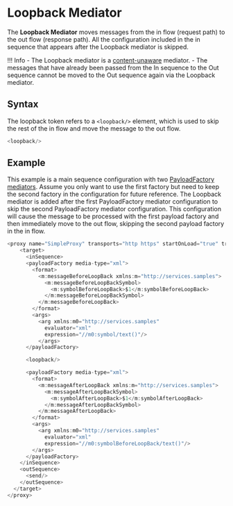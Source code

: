 # Loopback Mediator

The **Loopback Mediator** moves messages from the in flow (request path) to the out flow (response path). All the configuration included in the in sequence that appears after the Loopback mediator is skipped.

!!! Info
    - The Loopback mediator is a [content-unaware]({{base_path}}/reference/mediators/about-mediators/#classification-of-mediators) mediator.
    - The messages that have already been passed from the In sequence to the Out sequence cannot be moved to the Out sequence again via the Loopback mediator. 

## Syntax

The loopback token refers to a `<loopback/>` element, which is used to skip the rest of the in flow and move the message to the out flow.

``` java
<loopback/>
```

## Example

This example is a main sequence configuration with two [PayloadFactory mediators]({{base_path}}/reference/mediators/payloadfactory-mediator). Assume you only want to use the
first factory but need to keep the second factory in the configuration for future reference. The Loopback mediator is added after the first
PayloadFactory mediator configuration to skip the second PayloadFactory mediator configuration. This configuration will cause the message to be processed
with the first payload factory and then immediately move to the out flow, skipping the second payload factory in the in flow.

``` java
<proxy name="SimpleProxy" transports="http https" startOnLoad="true" trace="disable" xmlns="http://ws.apache.org/ns/synapse">
    <target>
      <inSequence>
      <payloadFactory media-type="xml">
        <format>
          <m:messageBeforeLoopBack xmlns:m="http://services.samples">
            <m:messageBeforeLoopBackSymbol>
              <m:symbolBeforeLoopBack>$1</m:symbolBeforeLoopBack>
            </m:messageBeforeLoopBackSymbol>
          </m:messageBeforeLoopBack>
        </format>
        <args>
          <arg xmlns:m0="http://services.samples"
            evaluator="xml"
            expression="//m0:symbol/text()"/>
          </args>
      </payloadFactory>

      <loopback/>

      <payloadFactory media-type="xml">
        <format>
          <m:messageAfterLoopBack xmlns:m="http://services.samples">
            <m:messageAfterLoopBackSymbol>
              <m:symbolAfterLoopBack>$1</m:symbolAfterLoopBack>
            </m:messageAfterLoopBackSymbol>
          </m:messageAfterLoopBack>
        </format>
        <args>
          <arg xmlns:m0="http://services.samples"
            evaluator="xml"
            expression="//m0:symbolBeforeLoopBack/text()"/>
        </args>
      </payloadFactory>
    </inSequence>
    <outSequence>
      <send/>
    </outSequence>
  </target>
</proxy>
```
